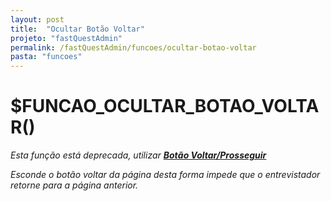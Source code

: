 ```yaml
---
layout: post
title:  "Ocultar Botão Voltar"
projeto: "fastQuestAdmin"
permalink: /fastQuestAdmin/funcoes/ocultar-botao-voltar
pasta: "funcoes"
---
```

# $FUNCAO_OCULTAR_BOTAO_VOLTAR()
*Esta função está deprecada, utilizar **<a href="/fastQuestAdmin/funcoesv2/botaoVoltarProsseguir">Botão Voltar/Prosseguir</a>***

*Esconde o botão voltar da página desta forma impede que o entrevistador retorne para a página anterior.*
